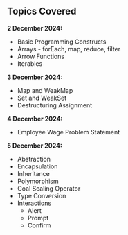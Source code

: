 ## Topics Covered

**2 December 2024:**
- Basic Programming Constructs
- Arrays - forEach, map, reduce, filter
- Arrow Functions
- Iterables

**3 December 2024:**
- Map and WeakMap
- Set and WeakSet
- Destructuring Assignment

**4 December 2024:**
- Employee Wage Problem Statement

**5 December 2024:**
- Abstraction
- Encapsulation
- Inheritance
- Polymorphism
- Coal Scaling Operator
- Type Conversion
- Interactions
   - Alert
   - Prompt
   - Confirm

